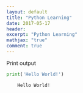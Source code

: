 ```yaml
---
layout: default
title: "Python Learning"
date: 2017-05-17
header:
excerpt: "Python Learning"
mathjax: "true"
comment: true
---
```


Print output


```python
print('Hello World!')
```

```python
    Hello World!
```
  
